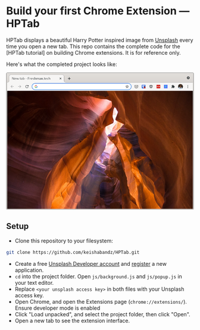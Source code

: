 # Build your first Chrome Extension — HPTab

HPTab displays a beautiful Harry Potter inspired image from [Unsplash](https://unsplash.com) every time you open a new tab. This repo contains the complete code for the [HPTab tutorial] on building Chrome extensions. It is for reference only.

Here's what the completed project looks like:

![demo](https://github.com/keishabandz/HPTab/blob/main/demo.png)

## Setup

- Clone this repository to your filesystem:
```bash
git clone https://github.com/keishabandz/HPTab.git
```
- Create a free [Unsplash Developer account](https://unsplash.com/documentation#creating-a-developer-account) and [register](https://unsplash.com/documentation#registering-your-application) a new application.
- `cd` into the project folder. Open `js/background.js` and `js/popup.js` in your text editor.
- Replace `<your unsplash access key>` in both files with your Unsplash access key.
- Open Chrome, and open the Extensions page (`chrome://extensions/`). Ensure
developer mode is enabled
- Click "Load unpacked", and select the project folder, then click "Open".
- Open a new tab to see the extension interface.
